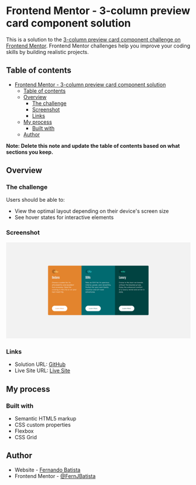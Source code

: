 # Frontend Mentor - 3-column preview card component solution

This is a solution to the [3-column preview card component challenge on Frontend Mentor](https://www.frontendmentor.io/challenges/3column-preview-card-component-pH92eAR2-). Frontend Mentor challenges help you improve your coding skills by building realistic projects.

## Table of contents

-   [Frontend Mentor - 3-column preview card component solution](#frontend-mentor---3-column-preview-card-component-solution)
    -   [Table of contents](#table-of-contents)
    -   [Overview](#overview)
        -   [The challenge](#the-challenge)
        -   [Screenshot](#screenshot)
        -   [Links](#links)
    -   [My process](#my-process)
        -   [Built with](#built-with)
    -   [Author](#author)

**Note: Delete this note and update the table of contents based on what sections you keep.**

## Overview

### The challenge

Users should be able to:

-   View the optimal layout depending on their device's screen size
-   See hover states for interactive elements

### Screenshot

![Project Screenshot](./images/Screenshot%202024-02-25%20122421.png)

### Links

-   Solution URL: [GitHub](https://github.com/FernJBatista/3-column-preview-card-component)
-   Live Site URL: [Live Site](https://fernjbatista.github.io/3-column-preview-card-component/)

## My process

### Built with

-   Semantic HTML5 markup
-   CSS custom properties
-   Flexbox
-   CSS Grid

## Author

-   Website - [Fernando Batista](https://github.com/FernJBatista/3-column-preview-card-component)
-   Frontend Mentor - [@FernJBatista](https://www.frontendmentor.io/profile/yourusername)
